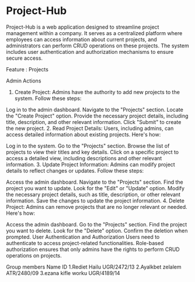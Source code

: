 # Project-Hub

Project-Hub is a web application designed to streamline project management within a company. It serves as a centralized platform where employees can access information about current projects, and administrators can perform CRUD operations on these projects. The system includes user authentication and authorization mechanisms to ensure secure access.

Feature : Projects

Admin Actions
1. Create Project:
Admins have the authority to add new projects to the system. Follow these steps:

Log in to the admin dashboard.
Navigate to the "Projects" section.
Locate the "Create Project" option.
Provide the necessary project details, including title, description, and other relevant information.
Click "Submit" to create the new project.
2. Read Project Details:
Users, including admins, can access detailed information about existing projects. Here's how:

Log in to the system.
Go to the "Projects" section.
Browse the list of projects to view their titles and key details.
Click on a specific project to access a detailed view, including descriptions and other relevant information.
3. Update Project Information:
Admins can modify project details to reflect changes or updates. Follow these steps:

Access the admin dashboard.
Navigate to the "Projects" section.
Find the project you want to update.
Look for the "Edit" or "Update" option.
Modify the necessary project details, such as title, description, or other relevant information.
Save the changes to update the project information.
4. Delete Project:
Admins can remove projects that are no longer relevant or needed. Here's how:

Access the admin dashboard.
Go to the "Projects" section.
Find the project you want to delete.
Look for the "Delete" option.
Confirm the deletion when prompted.
User Authentication and Authorization
Users need to authenticate to access project-related functionalities.
Role-based authorization ensures that only admins have the rights to perform CRUD operations on projects.



Group members Name     ID
1.Rediet Hailu        UGR/2472/13
2.Ayalkbet zelalem    ATR/2480/09
3.ezana kifle worku   UGR/4189/14 

